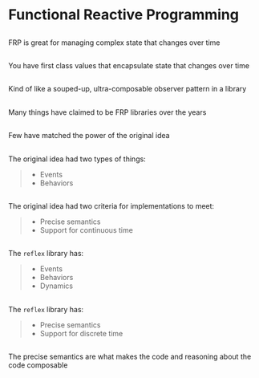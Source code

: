 
# Functional Reactive Programming

##

FRP is great for managing complex state that changes over time

##

You have first class values that encapsulate state that changes over time

##

Kind of like a souped-up, ultra-composable observer pattern in a library

##

Many things have claimed to be FRP libraries over the years

##

Few have matched the power of the original idea

##

The original idea had two types of things:

>+ Events
>+ Behaviors

##

The original idea had two criteria for implementations to meet:

>+ Precise semantics
>+ Support for continuous time

##

The `reflex` library has:

>+ Events
>+ Behaviors
>+ Dynamics

##

The `reflex` library has:

>+ Precise semantics
>+ Support for discrete time

##

The precise semantics are what makes the code and reasoning about the code composable
